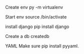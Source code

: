 Create env
py -m virtualenv <envname>

Start env
source <envname>/bin/activate

install django
pip install django

Create a db
createdb <nameofdb>

YAML
Make sure pip install pyyaml.